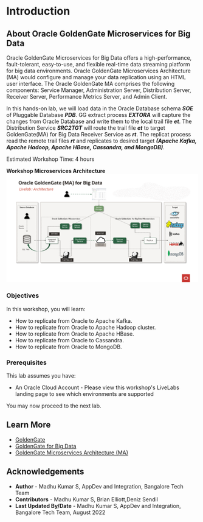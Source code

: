 # Introduction

## About Oracle GoldenGate Microservices for Big Data
Oracle GoldenGate Microservices for Big Data offers a high-performance, fault-tolerant, easy-to-use, and flexible real-time data streaming platform for big data environments. Oracle GoldenGate Microservices Architecture (MA) would configure and manage your data replication using an HTML user interface. The Oracle GoldenGate MA comprises the following components: Service Manager, Administration Server, Distribution Server, Receiver Server, Performance Metrics Server, and Admin Client.

In this hands-on lab, we will load data in the Oracle Database schema ***SOE*** of Pluggable Database ***PDB***. GG extract process ***EXTORA*** will capture the changes from Oracle Database and write them to the local trail file ***et***. The Distribution Service ***SRC2TGT*** will route the trail file  ***et*** to target GoldenGate(MA) for Big Data Receiver Service as ***rt***. The replicat process read the remote trail files ***rt*** and replicates to desired target ***(Apache Kafka, Apache Hadoop, Apache HBase, Cassandra, and MongoDB)***.

Estimated Workshop Time:  4 hours

**Workshop  Microservices Architecture**
    ![Architecture](./images/architecture.png " ")

### Objectives
In this workshop, you will learn:
- How to  replicate from  Oracle to Apache Kafka.
- How to  replicate from  Oracle to Apache Hadoop cluster.
- How to  replicate from  Oracle to Apache HBase.
- How to  replicate from  Oracle to Cassandra.
- How to  replicate from  Oracle to MongoDB. 


### Prerequisites
This lab assumes you have:
* An Oracle Cloud Account - Please view this workshop's LiveLabs landing page to see which environments are supported


You may now proceed to the next lab.

## Learn More

* [GoldenGate](https://www.oracle.com/middleware/data-integration/goldengate/")
* [GoldenGate for Big Data](https://www.oracle.com/middleware/data-integration/goldengate/big-data/")
* [GoldenGate Microservices Architecture (MA)](https://docs.oracle.com/en/middleware/goldengate/big-data/21.1/gadbd/getting-started-oracle-goldengate-microservices-big-data.html#GUID-248D5562-397F-4D10-9E95-CE9477012950)


## Acknowledgements
* **Author** - Madhu Kumar S, AppDev and Integration, Bangalore Tech Team
* **Contributors** - Madhu Kumar S, Brian Elliott,Deniz Sendil
* **Last Updated By/Date** - Madhu Kumar S, AppDev and Integration, Bangalore Tech Team, August 2022


